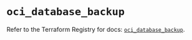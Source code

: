 # `oci_database_backup`

Refer to the Terraform Registry for docs: [`oci_database_backup`](https://registry.terraform.io/providers/oracle/oci/7.19.0/docs/resources/database_backup).
